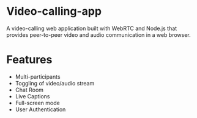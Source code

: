 # Video-calling-app
A video-calling web application built with WebRTC and Node.js that provides peer-to-peer video and audio communication in a web browser.

# Features
* Multi-participants
* Toggling of video/audio stream
* Chat Room
* Live Captions
* Full-screen mode
* User Authentication
